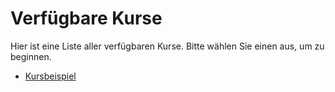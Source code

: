 # Verfügbare Kurse

Hier ist eine Liste aller verfügbaren Kurse. Bitte wählen Sie einen aus, um zu beginnen.

* [Kursbeispiel](course-example/index.de.md)
